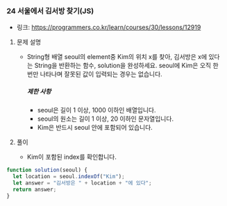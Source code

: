 ### 24 서울에서 김서방 찾기(JS)

* 링크: https://programmers.co.kr/learn/courses/30/lessons/12919

1. 문제 설명

   * String형 배열 seoul의 element중 Kim의 위치 x를 찾아, 김서방은 x에 있다는 String을 반환하는 함수, solution을 완성하세요. seoul에 Kim은 오직 한 번만 나타나며 잘못된 값이 입력되는 경우는 없습니다.

     ##### 제한 사항

     - seoul은 길이 1 이상, 1000 이하인 배열입니다.
     - seoul의 원소는 길이 1 이상, 20 이하인 문자열입니다.
     - Kim은 반드시 seoul 안에 포함되어 있습니다.

2. 풀이

   * Kim이 포함된 index를 확인합니다.
   
```js
function solution(seoul) {
  let location = seoul.indexOf("Kim");
  let answer = "김서방은 " + location + "에 있다";
  return answer;
}
```


